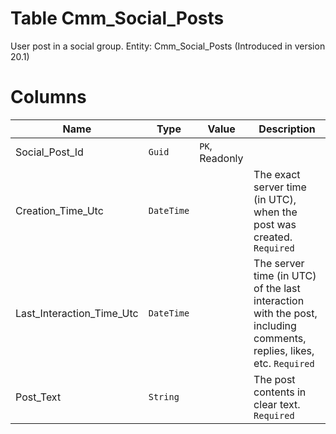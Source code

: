 # Table Cmm_Social_Posts

User post in a social group. Entity: Cmm_Social_Posts (Introduced in version 20.1)

# Columns

| Name | Type | Value | Description |
| - | - | - | --- |
|Social_Post_Id|`Guid`|`PK`, Readonly||
|Creation_Time_Utc|`DateTime`||The exact server time (in UTC), when the post was created. `Required` |
|Last_Interaction_Time_Utc|`DateTime`||The server time (in UTC) of the last interaction with the post, including comments, replies, likes, etc. `Required` |
|Post_Text|`String`||The post contents in clear text. `Required` |
